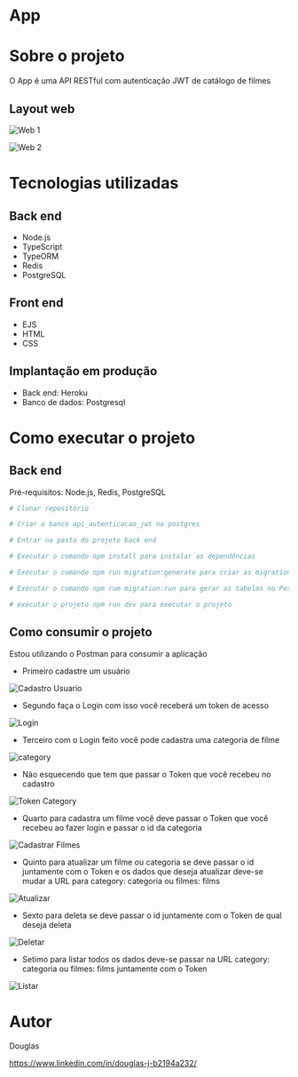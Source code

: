 # App

# Sobre o projeto

 O App é uma API RESTful com autenticação JWT de catálogo de filmes
 

## Layout web
![Web 1](https://github.com/douglasonline/Imagens/blob/master/app_layout_web1.png)

![Web 2](https://github.com/douglasonline/Imagens/blob/master/app_layout_web2.png)

# Tecnologias utilizadas
## Back end
- Node.js
- TypeScript
- TypeORM
- Redis
- PostgreSQL

## Front end
- EJS
- HTML 
- CSS
## Implantação em produção
- Back end: Heroku
- Banco de dados: Postgresql

# Como executar o projeto

## Back end
Pré-requisitos: Node.js, Redis, PostgreSQL

```bash
# Clonar repositório

# Criar o banco api_autenticacao_jwt no postgres

# Entrar na pasta do projeto back end

# Executar o comando npm install para instalar as dependências

# Executar o comando npm run migration:generate para criar as migration para gerar as tabelas

# Executar o comando npm rum migration:run para gerar as tabelas no Postgresql

# executar o projeto npm run dev para executar o projeto
```

## Como consumir o projeto

Estou utilizando o Postman para consumir a aplicação

- Primeiro cadastre um usuário

![Cadastro Usuario](https://github.com/douglasonline/Imagens/blob/master/Cadastro_usuario.png)

- Segundo faça o Login com isso você receberá um token de acesso

![Login](https://github.com/douglasonline/Imagens/blob/master/Login.png)

- Terceiro com o Login feito você pode cadastra uma categoria de filme   

![category](https://github.com/douglasonline/Imagens/blob/master/category.png)

- Não esquecendo que tem que passar o Token que você recebeu no cadastro      

![Token Category](https://github.com/douglasonline/Imagens/blob/master/token_category.png)

- Quarto para cadastra um filme você deve passar o Token que você recebeu ao fazer login e passar o id da categoria 

![Cadastrar Filmes](https://github.com/douglasonline/Imagens/blob/master/Cadastrar_Filmes.png)

- Quinto para atualizar um filme ou categoria se deve passar o id juntamente com o Token e os dados que deseja atualizar deve-se mudar a URL para category: categoria ou filmes: films 

![Atualizar](https://github.com/douglasonline/Imagens/blob/master/Atualizar.png)

- Sexto para deleta se deve passar o id juntamente com o Token de qual deseja deleta

![Deletar](https://github.com/douglasonline/Imagens/blob/master/Deletar.png)

- Setimo para listar todos os dados deve-se passar na URL category: categoria ou filmes: films juntamente com o Token

![Listar](https://github.com/douglasonline/Imagens/blob/master/Listar.png)


# Autor

Douglas

https://www.linkedin.com/in/douglas-j-b2194a232/

